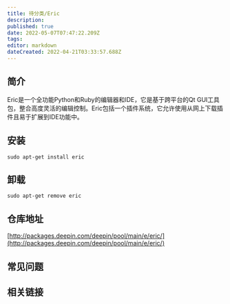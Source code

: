 ```yaml
---
title: 待分类/Eric
description: 
published: true
date: 2022-05-07T07:47:22.209Z
tags: 
editor: markdown
dateCreated: 2022-04-21T03:33:57.688Z
---
```


## 简介

Eric是一个全功能Python和Ruby的编辑器和IDE，它是基于跨平台的Qt GUI工具包，整合高度灵活的编辑控制。Eric包括一个插件系统，它允许使用从网上下载插件且易于扩展到IDE功能中。

## 安装

`sudo apt-get install eric`

## 卸载

`sudo apt-get remove eric`

## 仓库地址

[http://packages.deepin.com/deepin/pool/main/e/eric/](http://packages.deepin.com/deepin/pool/main/e/eric/)

## 常见问题

## 相关链接
